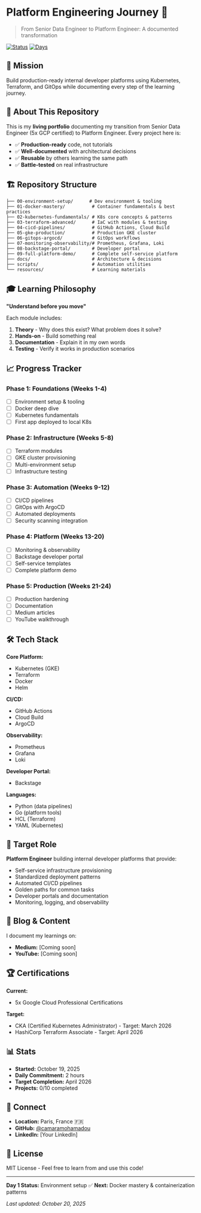 # Platform Engineering Journey 🚀

> From Senior Data Engineer to Platform Engineer: A documented transformation

[![Status](https://img.shields.io/badge/Status-Active-success)]()
[![Days](https://img.shields.io/badge/Day-1-blue)]()

## 🎯 Mission

Build production-ready internal developer platforms using Kubernetes, Terraform, and GitOps while documenting every step of the learning journey.

## 📖 About This Repository

This is my **living portfolio** documenting my transition from Senior Data Engineer (5x GCP certified) to Platform Engineer. Every project here is:
- ✅ **Production-ready** code, not tutorials
- ✅ **Well-documented** with architectural decisions
- ✅ **Reusable** by others learning the same path
- ✅ **Battle-tested** on real infrastructure

## 🏗️ Repository Structure
```
├── 00-environment-setup/      # Dev environment & tooling
├── 01-docker-mastery/          # Container fundamentals & best practices
├── 02-kubernetes-fundamentals/ # K8s core concepts & patterns
├── 03-terraform-advanced/      # IaC with modules & testing
├── 04-cicd-pipelines/          # GitHub Actions, Cloud Build
├── 05-gke-production/          # Production GKE cluster
├── 06-gitops-argocd/           # GitOps workflows
├── 07-monitoring-observability/# Prometheus, Grafana, Loki
├── 08-backstage-portal/        # Developer portal
├── 09-full-platform-demo/      # Complete self-service platform
├── docs/                       # Architecture & decisions
├── scripts/                    # Automation utilities
└── resources/                  # Learning materials
```

## 🎓 Learning Philosophy

**"Understand before you move"**

Each module includes:
1. **Theory** - Why does this exist? What problem does it solve?
2. **Hands-on** - Build something real
3. **Documentation** - Explain it in my own words
4. **Testing** - Verify it works in production scenarios

## 📈 Progress Tracker

### Phase 1: Foundations (Weeks 1-4)
- [ ] Environment setup & tooling
- [ ] Docker deep dive
- [ ] Kubernetes fundamentals
- [ ] First app deployed to local K8s

### Phase 2: Infrastructure (Weeks 5-8)
- [ ] Terraform modules
- [ ] GKE cluster provisioning
- [ ] Multi-environment setup
- [ ] Infrastructure testing

### Phase 3: Automation (Weeks 9-12)
- [ ] CI/CD pipelines
- [ ] GitOps with ArgoCD
- [ ] Automated deployments
- [ ] Security scanning integration

### Phase 4: Platform (Weeks 13-20)
- [ ] Monitoring & observability
- [ ] Backstage developer portal
- [ ] Self-service templates
- [ ] Complete platform demo

### Phase 5: Production (Weeks 21-24)
- [ ] Production hardening
- [ ] Documentation
- [ ] Medium articles
- [ ] YouTube walkthrough

## 🛠️ Tech Stack

**Core Platform:**
- Kubernetes (GKE)
- Terraform
- Docker
- Helm

**CI/CD:**
- GitHub Actions
- Cloud Build
- ArgoCD

**Observability:**
- Prometheus
- Grafana
- Loki

**Developer Portal:**
- Backstage

**Languages:**
- Python (data pipelines)
- Go (platform tools)
- HCL (Terraform)
- YAML (Kubernetes)

## 🎯 Target Role

**Platform Engineer** building internal developer platforms that provide:
- Self-service infrastructure provisioning
- Standardized deployment patterns
- Automated CI/CD pipelines
- Golden paths for common tasks
- Developer portals and documentation
- Monitoring, logging, and observability

## 📝 Blog & Content

I document my learnings on:
- **Medium:** [Coming soon]
- **YouTube:** [Coming soon]

## 🏆 Certifications

**Current:**
- 5x Google Cloud Professional Certifications

**Target:**
- CKA (Certified Kubernetes Administrator) - Target: March 2026
- HashiCorp Terraform Associate - Target: April 2026

## 📊 Stats

- **Started:** October 19, 2025
- **Daily Commitment:** 2 hours
- **Target Completion:** April 2026
- **Projects:** 0/10 completed

## 🤝 Connect

- **Location:** Paris, France 🇫🇷
- **GitHub:** [@camaramohamadou](https://github.com/camaramohamadou)
- **LinkedIn:** [Your LinkedIn]

## 📄 License

MIT License - Feel free to learn from and use this code!

---

**Day 1 Status:** Environment setup ✅
**Next:** Docker mastery & containerization patterns

*Last updated: October 20, 2025*
